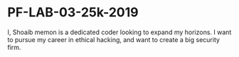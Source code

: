 # PF-LAB-03-25k-2019
I, Shoaib memon is a dedicated coder looking to expand my horizons.
I want to pursue my career in ethical hacking, and want to create a big security firm.
